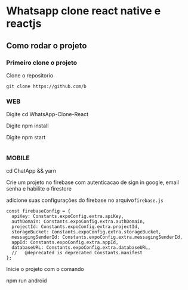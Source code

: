 # Whatsapp clone react native e reactjs

## Como rodar o projeto

### Primeiro clone o projeto

Clone o repositorio

```
git clone https://github.com/b
```

### WEB

Digite cd WhatsApp-Clone-React

Digite npm install

Digite npm start

```

```

### MOBILE

cd ChatApp && yarn

Crie um projeto no firebase com autenticacao de sign in google, email senha e habilite o firestore

adicione suas configurações do firebase no arquivo`firebase.js`

```
const firebaseConfig = {
  apiKey: Constants.expoConfig.extra.apiKey,
  authDomain: Constants.expoConfig.extra.authDomain,
  projectId: Constants.expoConfig.extra.projectId,
  storageBucket: Constants.expoConfig.extra.storageBucket,
  messagingSenderId: Constants.expoConfig.extra.messagingSenderId,
  appId: Constants.expoConfig.extra.appId,
  databaseURL: Constants.expoConfig.extra.databaseURL,
  //   @deprecated is deprecated Constants.manifest
};
```

Inicie o projeto com o comando

npm run android
